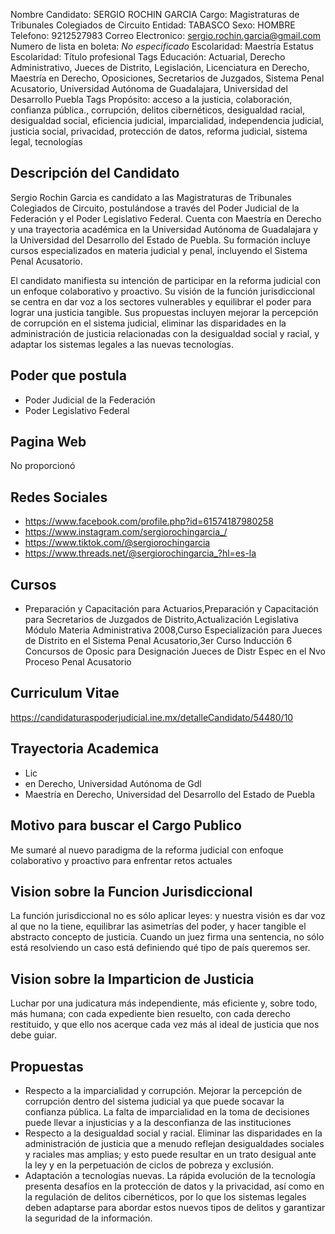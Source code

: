 Nombre Candidato: SERGIO ROCHIN GARCIA
Cargo: Magistraturas de Tribunales Colegiados de Circuito
Entidad: TABASCO
Sexo: HOMBRE
Telefono: 9212527983
Correo Electronico: sergio.rochin.garcia@gmail.com
Numero de lista en boleta: *No especificado*
Escolaridad: Maestría
Estatus Escolaridad: Título profesional
Tags Educación: Actuarial, Derecho Administrativo, Jueces de Distrito, Legislación, Licenciatura en Derecho, Maestría en Derecho, Oposiciones, Secretarios de Juzgados, Sistema Penal Acusatorio, Universidad Autónoma de Guadalajara, Universidad del Desarrollo Puebla
Tags Propósito: acceso a la justicia, colaboración, confianza pública., corrupción, delitos cibernéticos, desigualdad racial, desigualdad social, eficiencia judicial, imparcialidad, independencia judicial, justicia social, privacidad, protección de datos, reforma judicial, sistema legal, tecnologías


## Descripción del Candidato 

Sergio Rochin Garcia es candidato a las Magistraturas de Tribunales Colegiados de Circuito, postulándose a través del Poder Judicial de la Federación y el Poder Legislativo Federal. Cuenta con Maestría en Derecho y una trayectoria académica en la Universidad Autónoma de Guadalajara y la Universidad del Desarrollo del Estado de Puebla. Su formación incluye cursos especializados en materia judicial y penal, incluyendo el Sistema Penal Acusatorio.

El candidato manifiesta su intención de participar en la reforma judicial con un enfoque colaborativo y proactivo. Su visión de la función jurisdiccional se centra en dar voz a los sectores vulnerables y equilibrar el poder para lograr una justicia tangible. Sus propuestas incluyen mejorar la percepción de corrupción en el sistema judicial, eliminar las disparidades en la administración de justicia relacionadas con la desigualdad social y racial, y adaptar los sistemas legales a las nuevas tecnologías.


## Poder que postula

- Poder Judicial de la Federación
- Poder Legislativo Federal


## Pagina Web

No proporcionó


## Redes Sociales

- https://www.facebook.com/profile.php?id=61574187980258
- https://www.instagram.com/sergiorochingarcia_/
- https://www.tiktok.com/@sergiorochingarcia
- https://www.threads.net/@sergiorochingarcia_?hl=es-la


## Cursos

- Preparación y Capacitación para Actuarios,Preparación y Capacitación para Secretarios de Juzgados de Distrito,Actualización Legislativa Módulo Materia Administrativa 2008,Curso Especialización para Jueces de Distrito en el Sistema Penal Acusatorio,3er Curso Inducción 6 Concursos   de Oposic para Designación Jueces de Distr Espec en el Nvo Proceso Penal Acusatorio


## Curriculum Vitae

https://candidaturaspoderjudicial.ine.mx/detalleCandidato/54480/10


## Trayectoria Academica

- Lic
- en Derecho, Universidad Autónoma de Gdl
- Maestría en Derecho, Universidad del Desarrollo del Estado de Puebla


## Motivo para buscar el Cargo Publico

Me sumaré al nuevo paradigma de la reforma judicial con enfoque colaborativo y proactivo para enfrentar retos actuales


## Vision sobre la Funcion Jurisdiccional

La función jurisdiccional no es sólo aplicar leyes: y nuestra visión es dar voz al que no la tiene, equilibrar las asimetrías del poder, y hacer tangible el abstracto concepto de justicia. Cuando un juez firma una sentencia, no sólo está resolviendo un caso está definiendo qué tipo de país queremos ser.


## Vision sobre la Imparticion de Justicia

Luchar por una judicatura más independiente, más eficiente y, sobre todo, más humana; con cada expediente bien resuelto, con cada derecho restituido, y que ello nos acerque cada vez más al ideal de justicia que nos debe guiar.


## Propuestas

- Respecto a la imparcialidad y corrupción. Mejorar la percepción de corrupción dentro del sistema judicial ya que puede socavar la confianza pública. La falta de imparcialidad en la toma de decisiones puede llevar a injusticias y a la desconfianza de las instituciones
- Respecto a la desigualdad social y racial. Eliminar las disparidades en la administración de justicia que a menudo reflejan desigualdades sociales y raciales mas amplias; y esto puede resultar en un trato desigual ante la ley y en la perpetuación de ciclos de pobreza y exclusión.
- Adaptación a tecnologías nuevas. La rápida evolución de la tecnología presenta desafíos en la protección de datos y la privacidad, así como en la regulación de delitos cibernéticos, por lo que los sistemas legales deben adaptarse para abordar estos nuevos tipos de delitos y garantizar la seguridad de la información.

